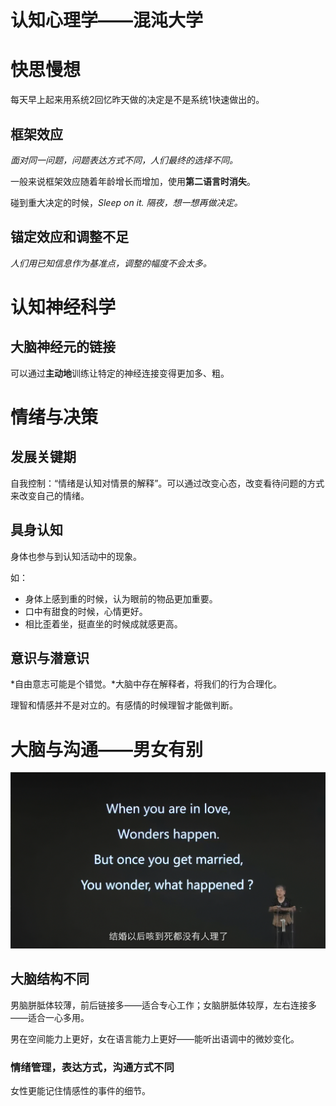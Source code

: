 #  认知心理学——混沌大学

# 快思慢想

每天早上起来用系统2回忆昨天做的决定是不是系统1快速做出的。

## 框架效应

*面对同一问题，问题表达方式不同，人们最终的选择不同。*

一般来说框架效应随着年龄增长而增加，使用**第二语言时消失**。

碰到重大决定的时候，*Sleep on it. 隔夜，想一想再做决定。*

## 锚定效应和调整不足

*人们用已知信息作为基准点，调整的幅度不会太多。*

# 认知神经科学

## 大脑神经元的链接

可以通过**主动地**训练让特定的神经连接变得更加多、粗。

# 情绪与决策

## 发展关键期

自我控制：“情绪是认知对情景的解释”。可以通过改变心态，改变看待问题的方式来改变自己的情绪。

## 具身认知

身体也参与到认知活动中的现象。

如：

- 身体上感到重的时候，认为眼前的物品更加重要。
- 口中有甜食的时候，心情更好。
- 相比歪着坐，挺直坐的时候成就感更高。

## 意识与潜意识

*自由意志可能是个错觉。*大脑中存在解释者，将我们的行为合理化。

理智和情感并不是对立的。有感情的时候理智才能做判断。

# 大脑与沟通——男女有别

![1565959371966](Bilibili_认知心理学.assets/1565959371966.png)

## 大脑结构不同

男脑胼胝体较薄，前后链接多——适合专心工作；女脑胼胝体较厚，左右连接多——适合一心多用。

男在空间能力上更好，女在语言能力上更好——能听出语调中的微妙变化。

### 情绪管理，表达方式，沟通方式不同

女性更能记住情感性的事件的细节。